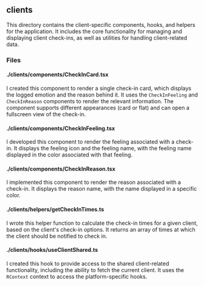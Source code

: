 ## clients

This directory contains the client-specific components, hooks, and helpers for the application. It includes the core functionality for managing and displaying client check-ins, as well as utilities for handling client-related data.

### Files

#### ./clients/components/CheckInCard.tsx

I created this component to render a single check-in card, which displays the logged emotion and the reason behind it. It uses the `CheckInFeeling` and `CheckInReason` components to render the relevant information. The component supports different appearances (card or flat) and can open a fullscreen view of the check-in.

#### ./clients/components/CheckInFeeling.tsx

I developed this component to render the feeling associated with a check-in. It displays the feeling icon and the feeling name, with the feeling name displayed in the color associated with that feeling.

#### ./clients/components/CheckInReason.tsx

I implemented this component to render the reason associated with a check-in. It displays the reason name, with the name displayed in a specific color.

#### ./clients/helpers/getCheckInTimes.ts

I wrote this helper function to calculate the check-in times for a given client, based on the client's check-in options. It returns an array of times at which the client should be notified to check in.

#### ./clients/hooks/useClientShared.ts

I created this hook to provide access to the shared client-related functionality, including the ability to fetch the current client. It uses the `RContext` context to access the platform-specific hooks.